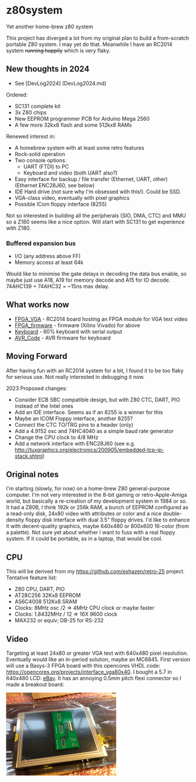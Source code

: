 # z80system
Yet another home-brew z80 system

This project has diverged a lot from my original plan to build a
from-scratch portable Z80 system.  I may yet do that.  Meanwhile I
have an RC2014 system ~~running happily~~ which is very flaky.

## New thoughts in 2024

* See [DevLog2024] (DevLog2024.md)

Ordered:

* SC131 complete kit
* 3x Z80 chips
* New EEPROM programmer PCB for Arduino Mega 2560
* A few more 32kx8 flash and some 512kx8 RAMs

Renewed interest in:

* A homebrew system with at least some retro features
* Rock-solid operation
* Two console options:
  * UART (FTDI) to PC
  * Keyboard and video (both UART also?)
* Easy interface for backup / file transfer (Ethernet, UART, other)
  (Ethernet ENC28J60, see below)
* IDE Hard drive (not sure why I'm obsessed with this!).  Could be SSD.
* VGA-class video, eventually with pixel graphics
* Possible ICom floppy interface (8255)

Not so interested in building all the peripherals (SIO, DMA, CTC) and
MMU so a Z180 seems like a nice option.  Will start with SC131 to get experience
with Z180.

### Buffered expansion bus

* I/O (any address above FF)
* Memory access at least 64k

Would like to minimise the gate delays in decoding the data bus enable,
so maybe just use A18, A19 for memory decode and A15 for IO decode.
74AHC139 + 74AHC32 = ~15ns max delay.




## What works now

* [FPGA_VGA](https://github.com/eshazen/z80system/tree/master/hardware/rc2014_vga) -
  RC2014 board hosting an FPGA module for VGA text video
* [FPGA_firmware](https://github.com/eshazen/vga_terminal) - firmware
  (Xilinx Vivado) for above
* [Keyboard](https://github.com/eshazen/z80system/tree/master/hardware/keyboard/minimal-60-v3) -
  60% keyboard with serial output
* [AVR_Code](https://github.com/eshazen/z80system/tree/master/hardware/keyboard/AVR_code) -
  AVR firmware for keyboard

## Moving Forward

After having fun with an RC2014 system for a bit, I found it to be too
flaky for serious use.  Not really interested in debugging it now.

2023 Proposed changes:

* Consider ECB SBC compatible design, but with Z80 CTC, DART, PIO
  instead of the Intel ones
* Add an IDE interface.  Seems as if an 8255 is a winner for this
* Maybe an ICOM Floppy interface, another 8255?
* Connect the CTC TO/TRG pins to a header (only)
* Add a 4.9152 osc and 74HC4040 as a simple baud rate generator
* Change the CPU clock to 4/8 MHz
* Add a network interface with ENC28J60 (see e.g. http://tuxgraphics.org/electronics/200905/embedded-tcp-ip-stack.shtml)

## Original notes

I'm starting (slowly, for now) on a home-brew Z80 general-purpose
computer.  I'm not very interested in the 8-bit gaming or
retro-Apple-Amiga world, but basically a re-creation of my development
system in 1984 or so.  It had a Z80B, I think 192k or 256k RAM, a
bunch of EEPROM configured as a read-only disk, 24x80 video with
attributes or color and a nice double-density floppy disk interface
with dual 3.5" floppy drives.  I'd like to enhance it with
decent-quality graphics, maybe 640x480 or 800x600 16-color (from a
palette).  Not sure yet about whether I want to fuss with a real
floppy system.  If it could be portable, as in a laptop, that would be
cool.

## CPU

This will be derived from my https://github.com/eshazen/retro-25
project.  Tentative feature list:

* Z80 CPU, DART, PIO
* AT28C256 32Kx8 EEPROM
* AS6C4008 512Kx8 SRAM
* Clocks: 8MHz osc /2 => 4MHz CPU clock or maybe faster
* Clocks: 1.8432MHz / 12 => 16X 9600 clock
* MAX232 or equiv; DB-25 for RS-232

## Video

Targeting at least 24x80 or greater VGA text with 640x480 pixel
resolution.  Eventually would like an in-period solution, maybe an
MC6845.  First version will use a Basys-3 FPGA board with this
opencores VHDL code:
https://opencores.org/projects/interface_vga80x40.  I bought a 5.7 in
640x480 LCD: <a
href="https://www.ebay.com/itm/5-7-LCD-Touchscreen-Display-640x480-OSD644803-6UFLWB-VGG644803-6UFLWB/112554850427?ssPageName=STRK%3AMEBIDX%3AIT&_trksid=p2057872.m2749.l2649">eBay</a>.
It has an annoying 0.5mm pitch flexi connector so I made a breakout
board:

<img src=https://github.com/eshazen/z80system/blob/master/pictures/screen_boardH.jpg width=300>
